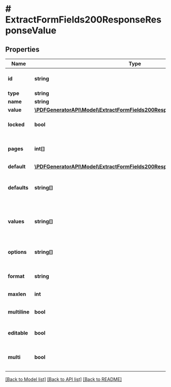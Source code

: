 # # ExtractFormFields200ResponseResponseValue

## Properties

Name | Type | Description | Notes
------------ | ------------- | ------------- | -------------
**id** | **string** | Unique field identifier | [optional]
**type** | **string** | Field type | [optional]
**name** | **string** | Field name | [optional]
**value** | [**\PDFGeneratorAPI\Model\ExtractFormFields200ResponseResponseValueValue**](ExtractFormFields200ResponseResponseValueValue.md) |  | [optional]
**locked** | **bool** | Whether the field is locked | [optional]
**pages** | **int[]** | Pages where the field appears | [optional]
**default** | [**\PDFGeneratorAPI\Model\ExtractFormFields200ResponseResponseValueDefault**](ExtractFormFields200ResponseResponseValueDefault.md) |  | [optional]
**defaults** | **string[]** | Default values for multi-select fields | [optional]
**values** | **string[]** | Selected values for multi-select fields | [optional]
**options** | **string[]** | Available options for select fields | [optional]
**format** | **string** | Field format (for date fields) | [optional]
**maxlen** | **int** | Maximum field length | [optional]
**multiline** | **bool** | Whether text field is multiline | [optional]
**editable** | **bool** | Whether combo box is editable | [optional]
**multi** | **bool** | Whether list box allows multiple selections | [optional]

[[Back to Model list]](../../README.md#models) [[Back to API list]](../../README.md#endpoints) [[Back to README]](../../README.md)
